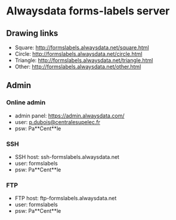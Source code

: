 # Alwaysdata forms-labels server

## Drawing links

- Square: http://formslabels.alwaysdata.net/square.html
- Circle: http://formslabels.alwaysdata.net/circle.html
- Triangle: http://formslabels.alwaysdata.net/triangle.html
- Other: http://formslabels.alwaysdata.net/other.html

## Admin

### Online admin

- admin panel: https://admin.alwaysdata.com/
- user: p.dubois@centralesupelec.fr
- psw: Pa\*\*Cent\*\*le

### SSH

- SSH host: ssh-formslabels.alwaysdata.net
- user: formslabels
- psw: Pa\*\*Cent\*\*le

### FTP

- FTP host: ftp-formslabels.alwaysdata.net
- user: formslabels
- psw: Pa\*\*Cent\*\*le
